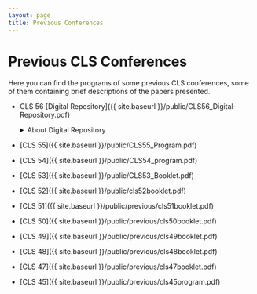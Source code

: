 ```yaml
---
layout: page
title: Previous Conferences
---
```


# Previous CLS Conferences

Here you can find the programs of some previous CLS conferences, some of them containing brief descriptions of the papers presented.

- CLS 56 [Digital Repository]({{ site.baseurl }}/public/CLS56_Digital-Repository.pdf)
  <details>
  <summary>About Digital Repository</summary>
  The CLS 56 committee value all the work that the authors have conducted and submitted to CLS 56.
  We have decided to host a digital repository specifically for this year due to the cancellation of the event.
  The digital repository contains a subset of accepted talks and papers for CLS 56.
  Please check the full program to learn about all the accepted papers (to be updated).
  We cordially encourage you to communicate with the authors for questions and discussions via email included in the material uploaded to the digital repository.
  We appreciate the contribution of all the authors.<br>

  <font size="2"> If your work has been accepted for CLS 56 and you are interested in sharing your work with the public,
  please <a href="mailto:chicagolinguisticsociety.cls56@gmail.com">send an email to the CLS 56 committee</a> before September 1, 2020. </font> 
  
  </details>
  
- [CLS 55]({{ site.baseurl }}/public/CLS55_Program.pdf)                                                                                                                             
- [CLS 54]({{ site.baseurl }}/public/CLS54_program.pdf)
- [CLS 53]({{ site.baseurl }}/public/CLS53_Booklet.pdf)
- [CLS 52]({{ site.baseurl }}/public/cls52booklet.pdf)
- [CLS 51]({{ site.baseurl }}/public/previous/cls51booklet.pdf)
- [CLS 50]({{ site.baseurl }}/public/previous/cls50booklet.pdf)
- [CLS 49]({{ site.baseurl }}/public/previous/cls49booklet.pdf)
- [CLS 48]({{ site.baseurl }}/public/previous/cls48booklet.pdf)
- [CLS 47]({{ site.baseurl }}/public/previous/cls47booklet.pdf)
- [CLS 45]({{ site.baseurl }}/public/previous/cls45program.pdf)


